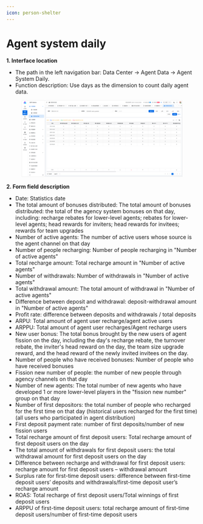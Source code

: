 ```yaml
---
icon: person-shelter
---
```


# Agent system daily

**1. Interface location**

* The path in the left navigation bar: Data Center → Agent Data → Agent System Daily.
* Function description: Use days as the dimension to count daily agent data.

<figure><img src="../../.gitbook/assets/image (48).png" alt=""><figcaption></figcaption></figure>

**2. Form field description**

* Date: Statistics date
* The total amount of bonuses distributed: The total amount of bonuses distributed: the total of the agency system bonuses on that day, including: recharge rebates for lower-level agents; rebates for lower-level agents; head rewards for inviters; head rewards for invitees; rewards for team upgrades
* Number of active agents: The number of active users whose source is the agent channel on that day
* Number of people recharging: Number of people recharging in "Number of active agents"
* Total recharge amount: Total recharge amount in "Number of active agents"
* Number of withdrawals: Number of withdrawals in "Number of active agents"
* Total withdrawal amount: The total amount of withdrawal in "Number of active agents"
* Difference between deposit and withdrawal: deposit-withdrawal amount in "Number of active agents"
* Profit rate: difference between deposits and withdrawals / total deposits
* ARPU: Total amount of agent user recharge/agent active users
* ARPPU: Total amount of agent user recharges/Agent recharge users
* New user bonus: The total bonus brought by the new users of agent fission on the day, including the day's recharge rebate, the turnover rebate, the inviter's head reward on the day, the team size upgrade reward, and the head reward of the newly invited invitees on the day.
* Number of people who have received bonuses: Number of people who have received bonuses
* Fission new number of people: the number of new people through agency channels on that day
* Number of new agents: The total number of new agents who have developed 1 or more lower-level players in the "fission new number" group on that day
* Number of first depositors: the total number of people who recharged for the first time on that day (historical users recharged for the first time) (all users who participated in agent distribution)
* First deposit payment rate: number of first deposits/number of new fission users
* Total recharge amount of first deposit users: Total recharge amount of first deposit users on the day
* The total amount of withdrawals for first deposit users: the total withdrawal amount for first deposit users on the day
* Difference between recharge and withdrawal for first deposit users: recharge amount for first deposit users – withdrawal amount
* Surplus rate for first-time deposit users: difference between first-time deposit users’ deposits and withdrawals/first-time deposit user’s recharge amount
* ROAS: Total recharge of first deposit users/Total winnings of first deposit users
* ARPPU of first-time deposit users: total recharge amount of first-time deposit users/number of first-time deposit users
